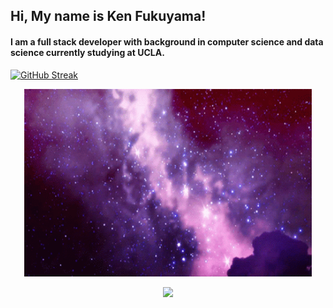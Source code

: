 ## Hi, My name is Ken Fukuyama!

#### I am a full stack developer with background in computer science and data science currently studying at UCLA.
[![GitHub Streak](https://github-readme-streak-stats.herokuapp.com/?user=kenfukuyama&theme=black-ice&hide_border=false)](https://git.io/streak-stats) 

<p align="center" style="border: 5px red;">
  <img width="460" height="300" src="space.gif" alt="space img">
  
</p>

<p align="center">
  <img src="https://github-readme-streak-stats.herokuapp.com/?user=kenfukuyama&theme=black-ice&hide_border=false" />
</p>

<!--
**kenfukuyama/kenfukuyama** is a ✨ _special_ ✨ repository because its `README.md` (this file) appears on your GitHub profile.

Here are some ideas to get you started:

- 🔭 I’m currently working on ...
- 🌱 I’m currently learning ...
- 👯 I’m looking to collaborate on ...
- 🤔 I’m looking for help with ...
- 💬 Ask me about ...
- 📫 How to reach me: ...
- 😄 Pronouns: ...
- ⚡ Fun fact: ...
-->
